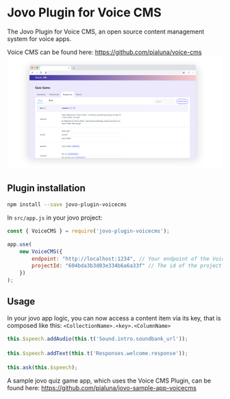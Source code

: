 # Jovo Plugin for Voice CMS

The Jovo Plugin for Voice CMS, an open source content management system for voice apps.

Voice CMS can be found here: https://github.com/pialuna/voice-cms
![Voice CMS](https://raw.githubusercontent.com/pialuna/voice-cms/main/docs/voice-cms.png)


## Plugin installation
```bash
npm install --save jovo-plugin-voicecms
```

In `src/app.js` in your jovo project:
```javascript
const { VoiceCMS } = require('jovo-plugin-voicecms');
```
```javascript
app.use(
	new VoiceCMS({ 
		endpoint: "http://localhost:1234", // Your endpoint of the Voice CMS API
		projectId: "604bda3b3d03e334b6a6a33f" // The id of the project in the Voice CMS
	})
);
```

## Usage

In your jovo app logic, you can now access a content item via its key, that is composed like this: `<CollectionName>.<key>.<ColumnName>`

```javascript
this.$speech.addAudio(this.t('Sound.intro.soundbank_url'));

this.$speech.addText(this.t('Responses.welcome.response'));

this.ask(this.$speech);
```

A sample jovo quiz game app, which uses the Voice CMS Plugin, can be found here:
https://github.com/pialuna/jovo-sample-app-voicecms
